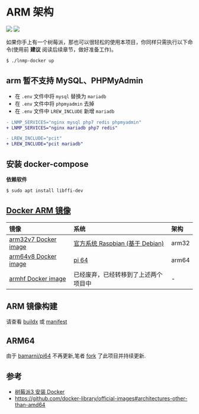 # ARM 架构

[![](https://img.shields.io/badge/AD-%E8%85%BE%E8%AE%AF%E4%BA%91%E5%AE%B9%E5%99%A8%E6%9C%8D%E5%8A%A1-blue.svg)](https://cloud.tencent.com/redirect.php?redirect=10058&cps_key=3a5255852d5db99dcd5da4c72f05df61) [![](https://img.shields.io/badge/Support-%E8%85%BE%E8%AE%AF%E4%BA%91%E8%87%AA%E5%AA%92%E4%BD%93-brightgreen.svg)](https://cloud.tencent.com/developer/support-plan?invite_code=13vokmlse8afh)

如果你手上有一个树莓派，那也可以很轻松的使用本项目，你同样只需执行以下命令(使用前 **建议** 阅读后续章节，做好准备工作)。

```bash
$ ./lnmp-docker up
```

## arm 暂不支持 MySQL、PHPMyAdmin

* 在 `.env` 文件中将 `mysql` 替换为 `mariadb`
* 在 `.env` 文件中将 `phpmyadmin` 去掉
* 在 `.env` 文件中 `LREW_INCLUDE` 新增 `mariadb`

```diff
- LNMP_SERVICES="nginx mysql php7 redis phpmyadmin"
+ LNMP_SERVICES="nginx mariadb php7 redis"

- LREW_INCLUDE="pcit"
+ LREW_INCLUDE="pcit mariadb"
```

## 安装 docker-compose

**依赖软件**

```bash
$ sudo apt install libffi-dev
```

## [Docker ARM 镜像](https://github.com/docker-library/official-images#architectures-other-than-amd64)

|镜像|系统|架构|
|:--|:--|:--|
|[arm32v7 Docker image](https://hub.docker.com/u/arm32v7/)|[官方系统 Raspbian (基于 Debian)](https://www.raspberrypi.org/downloads/raspbian/)|arm32|
|[arm64v8 Docker image](https://hub.docker.com/u/arm64v8/)|[pi 64](https://github.com/khs1994/pi64)|arm64|
|[armhf Docker image](https://hub.docker.com/u/armhf/)    |已经废弃，已经转移到了上述两个项目中|-|

## ARM 镜像构建

请查看 [buildx](buildx.md) 或 [manifest](manifest.md)

## ARM64

由于 [bamarni/pi64](https://github.com/bamarni/pi64) 不再更新,笔者 [fork](https://github.com/khs1994/pi64) 了此项目并持续更新.

## 参考

* [树莓派3 安装 Docker](https://blog.khs1994.com/raspberry-pi3/docker.html)
* https://github.com/docker-library/official-images#architectures-other-than-amd64
